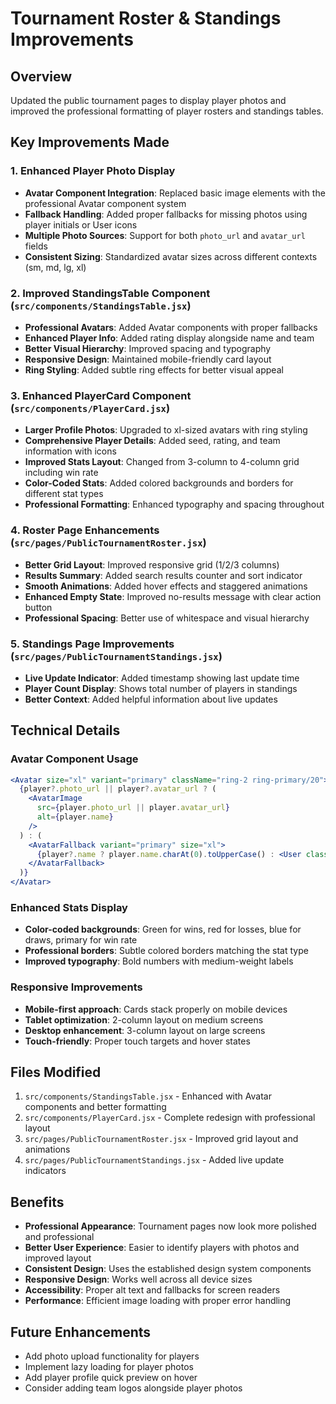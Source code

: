 # Tournament Roster & Standings Improvements

## Overview
Updated the public tournament pages to display player photos and improved the professional formatting of player rosters and standings tables.

## Key Improvements Made

### 1. Enhanced Player Photo Display
- **Avatar Component Integration**: Replaced basic image elements with the professional Avatar component system
- **Fallback Handling**: Added proper fallbacks for missing photos using player initials or User icons
- **Multiple Photo Sources**: Support for both `photo_url` and `avatar_url` fields
- **Consistent Sizing**: Standardized avatar sizes across different contexts (sm, md, lg, xl)

### 2. Improved StandingsTable Component (`src/components/StandingsTable.jsx`)
- **Professional Avatars**: Added Avatar components with proper fallbacks
- **Enhanced Player Info**: Added rating display alongside name and team
- **Better Visual Hierarchy**: Improved spacing and typography
- **Responsive Design**: Maintained mobile-friendly card layout
- **Ring Styling**: Added subtle ring effects for better visual appeal

### 3. Enhanced PlayerCard Component (`src/components/PlayerCard.jsx`)
- **Larger Profile Photos**: Upgraded to xl-sized avatars with ring styling
- **Comprehensive Player Details**: Added seed, rating, and team information with icons
- **Improved Stats Layout**: Changed from 3-column to 4-column grid including win rate
- **Color-Coded Stats**: Added colored backgrounds and borders for different stat types
- **Professional Formatting**: Enhanced typography and spacing throughout

### 4. Roster Page Enhancements (`src/pages/PublicTournamentRoster.jsx`)
- **Better Grid Layout**: Improved responsive grid (1/2/3 columns)
- **Results Summary**: Added search results counter and sort indicator
- **Smooth Animations**: Added hover effects and staggered animations
- **Enhanced Empty State**: Improved no-results message with clear action button
- **Professional Spacing**: Better use of whitespace and visual hierarchy

### 5. Standings Page Improvements (`src/pages/PublicTournamentStandings.jsx`)
- **Live Update Indicator**: Added timestamp showing last update time
- **Player Count Display**: Shows total number of players in standings
- **Better Context**: Added helpful information about live updates

## Technical Details

### Avatar Component Usage
```jsx
<Avatar size="xl" variant="primary" className="ring-2 ring-primary/20">
  {player?.photo_url || player?.avatar_url ? (
    <AvatarImage 
      src={player.photo_url || player.avatar_url} 
      alt={player.name}
    />
  ) : (
    <AvatarFallback variant="primary" size="xl">
      {player?.name ? player.name.charAt(0).toUpperCase() : <User className="w-8 h-8" />}
    </AvatarFallback>
  )}
</Avatar>
```

### Enhanced Stats Display
- **Color-coded backgrounds**: Green for wins, red for losses, blue for draws, primary for win rate
- **Professional borders**: Subtle colored borders matching the stat type
- **Improved typography**: Bold numbers with medium-weight labels

### Responsive Improvements
- **Mobile-first approach**: Cards stack properly on mobile devices
- **Tablet optimization**: 2-column layout on medium screens
- **Desktop enhancement**: 3-column layout on large screens
- **Touch-friendly**: Proper touch targets and hover states

## Files Modified
1. `src/components/StandingsTable.jsx` - Enhanced with Avatar components and better formatting
2. `src/components/PlayerCard.jsx` - Complete redesign with professional layout
3. `src/pages/PublicTournamentRoster.jsx` - Improved grid layout and animations
4. `src/pages/PublicTournamentStandings.jsx` - Added live update indicators

## Benefits
- **Professional Appearance**: Tournament pages now look more polished and professional
- **Better User Experience**: Easier to identify players with photos and improved layout
- **Consistent Design**: Uses the established design system components
- **Responsive Design**: Works well across all device sizes
- **Accessibility**: Proper alt text and fallbacks for screen readers
- **Performance**: Efficient image loading with proper error handling

## Future Enhancements
- Add photo upload functionality for players
- Implement lazy loading for player photos
- Add player profile quick preview on hover
- Consider adding team logos alongside player photos